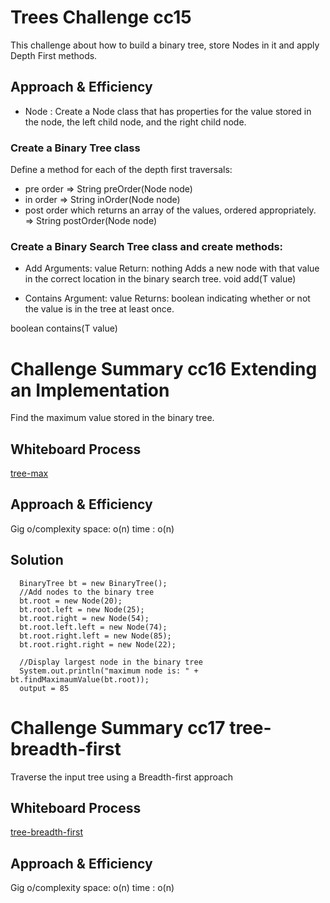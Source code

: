 # Trees Challenge cc15
<!-- Short summary or background information -->
This challenge about how to build a binary tree, store Nodes in it and apply Depth First methods.

## Approach & Efficiency
<!-- What approach did you take? Why? What is the Big O space/time for this approach? -->

* Node : Create a Node class that has properties for the value stored in the node, the left child node, and the right child node.


### Create a Binary Tree class
Define a method for each of the depth first traversals:
* pre order  =>  String preOrder(Node<T> node)
* in order   => String inOrder(Node<T> node)
* post order which returns an array of the values, ordered appropriately.  => String postOrder(Node<T> node)

### Create a Binary Search Tree class and create  methods:
* Add
Arguments: value
Return: nothing
Adds a new node with that value in the correct location in the binary search tree.
void add(T value) 

* Contains 
Argument: value
Returns: boolean indicating whether or not the value is in the tree at least once.

boolean contains(T value)

# Challenge Summary cc16  Extending an Implementation
<!-- Description of the challenge -->
Find the maximum value stored in the binary tree.
## Whiteboard Process
<!-- Embedded whiteboard image -->
[tree-max](trees/tree-max.jpg)

## Approach & Efficiency
<!-- What approach did you take? Why? What is the Big O space/time for this approach? -->
Gig o/complexity
space: o(n)
time :  o(n)
## Solution
<!-- Show how to run your code, and examples of it in action -->

      BinaryTree bt = new BinaryTree();
      //Add nodes to the binary tree
      bt.root = new Node(20);
      bt.root.left = new Node(25);
      bt.root.right = new Node(54);
      bt.root.left.left = new Node(74);
      bt.root.right.left = new Node(85);
      bt.root.right.right = new Node(22);

      //Display largest node in the binary tree
      System.out.println("maximum node is: " + bt.findMaximaumValue(bt.root));
      output = 85


      
# Challenge Summary cc17  tree-breadth-first
<!-- Description of the challenge -->
Traverse the input tree using a Breadth-first approach
## Whiteboard Process
<!-- Embedded whiteboard image -->
[tree-breadth-first](trees/breadth-first-tree.jpg)

## Approach & Efficiency
<!-- What approach did you take? Why? What is the Big O space/time for this approach? -->
Gig o/complexity
space: o(n)
time :  o(n)


      